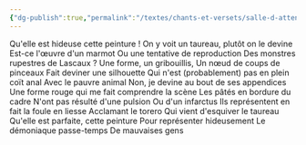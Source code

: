 ```yaml
---
{"dg-publish":true,"permalink":"/textes/chants-et-versets/salle-d-attente-sans-detente/","created":"2024-05-25T20:56:29.752+02:00","updated":"2024-05-25T07:39:11.183+02:00"}
---
```



Qu'elle est hideuse cette peinture !
On y voit un taureau, plutôt on le devine
Est-ce l'œuvre d'un marmot
Ou une tentative de reproduction
Des monstres rupestres de Lascaux ?
Une forme, un gribouillis,
Un nœud de coups de pinceaux
Fait deviner une silhouette
Qui n'est (probablement) pas en plein coït anal
Avec le pauvre animal
Non, je devine au bout de ses appendices
Une forme rouge qui me fait comprendre la scène
Les pâtés en bordure du cadre
N'ont pas résulté d'une pulsion
Ou d'un infarctus
Ils représentent en fait la foule en liesse
Acclamant le torero
Qui vient d'esquiver le taureau
Qu'elle est parfaite, cette peinture
Pour représenter hideusement
Le démoniaque passe-temps
De mauvaises gens